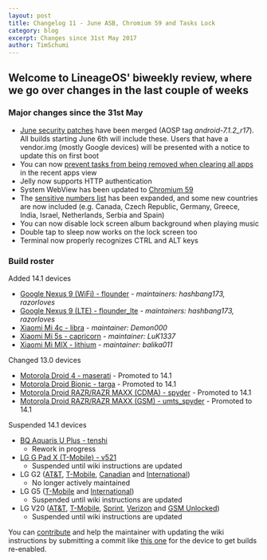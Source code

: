 ```yaml
---
layout: post
title: Changelog 11 - June ASB, Chromium 59 and Tasks Lock
category: blog
excerpt: Changes since 31st May 2017
author: TimSchumi
---
```


## Welcome to LineageOS' biweekly review, where we go over changes in the last couple of weeks

### Major changes since the 31st May

* [June security patches](https://source.android.com/security/bulletin/2017-06-01) have been merged (AOSP tag _android-7.1.2_r17_). All builds starting June 6th will include these. Users that have a vendor.img (mostly Google devices) will be presented with a notice to update this on first boot
* You can now [prevent tasks from being removed when clearing all apps](https://review.lineageos.org/#/q/topic:taskLock) in the recent apps view
* Jelly now supports HTTP authentication
* System WebView has been updated to [Chromium 59](https://review.lineageos.org/#/q/topic:chromium-59)
* The [sensitive numbers list](https://www.lineageos.org/Changelog-10/) has been expanded, and some new countries are now included (e.g. Canada, Czech Republic, Germany, Greece, India, Israel, Netherlands, Serbia and Spain)
* You can now disable lock screen album background when playing music
* Double tap to sleep now works on the lock screen too
* Terminal now properly recognizes CTRL and ALT keys

### Build roster

Added 14.1 devices

* [Google Nexus 9 (WiFi) - flounder](https://wiki.lineageos.org/devices/flounder) - _maintainers: hashbang173, razorloves_
* [Google Nexus 9 (LTE) - flounder_lte](https://wiki.lineageos.org/devices/flounder_lte) - _maintainers: hashbang173, razorloves_
* [Xiaomi Mi 4c - libra](https://wiki.lineageos.org/devices/libra) - _maintainer: Demon000_
* [Xiaomi Mi 5s - capricorn](https://wiki.lineageos.org/devices/capricorn) - _maintainer: LuK1337_
* [Xiaomi Mi MIX - lithium](https://wiki.lineageos.org/devices/lithium) - _maintainer: balika011_

Changed 13.0 devices

* [Motorola Droid 4 - maserati](https://wiki.lineageos.org/devices/maserati) - Promoted to 14.1
* [Motorola Droid Bionic - targa](https://wiki.lineageos.org/devices/targa) - Promoted to 14.1
* [Motorola Droid RAZR/RAZR MAXX (CDMA) - spyder](https://wiki.lineageos.org/devices/spyder) - Promoted to 14.1
* [Motorola Droid RAZR/RAZR MAXX (GSM) - umts_spyder](https://wiki.lineageos.org/devices/umts_spyder) - Promoted to 14.1

Suspended 14.1 devices

* [BQ Aquaris U Plus - tenshi](https://wiki.lineageos.org/devices/tenshi)
  * Rework in progress
* [LG G Pad X (T-Mobile) - v521](https://wiki.lineageos.org/devices/v521)
  * Suspended until wiki instructions are updated
* LG G2 ([AT&T](https://wiki.lineageos.org/devices/d800), [T-Mobile](https://wiki.lineageos.org/devices/d801), [Canadian](https://wiki.lineageos.org/devices/d803) and [International](https://wiki.lineageos.org/devices/d802))
  * No longer actively maintained
* LG G5 ([T-Mobile](https://wiki.lineageos.org/devices/h830) and [International](https://wiki.lineageos.org/devices/h850))
  * Suspended until wiki instructions are updated
* LG V20 ([AT&T](https://wiki.lineageos.org/devices/h910), [T-Mobile](https://wiki.lineageos.org/devices/h918), [Sprint](https://wiki.lineageos.org/devices/ls997), [Verizon](https://wiki.lineageos.org/devices/vs995) and [GSM Unlocked](https://wiki.lineageos.org/devices/us996))
  * Suspended until wiki instructions are updated

You can [contribute](http://wiki.lineageos.org/contributing.html) and help the maintainer with updating the wiki instructions by submitting a commit like [this one](https://review.lineageos.org/#/c/175965/) for the device to get builds re-enabled.